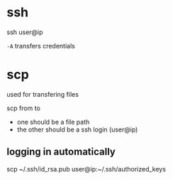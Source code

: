 # ssh

ssh user@ip

`-A` transfers credentials

# scp
used for transfering files

scp from to
- one should be a file path
- the other should be a ssh login (user@ip)

## logging in automatically
scp ~/.ssh/id_rsa.pub user@ip:~/.ssh/authorized_keys
